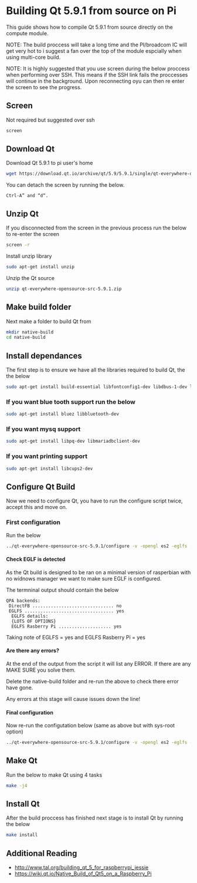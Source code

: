 # Building Qt 5.9.1 from source on Pi

This guide shows how to compile Qt 5.9.1 from source directly on the compute module. 

NOTE: The build proccess will take a long time and the PI/broadcom IC will get very hot to i suggest a fan over the top of the module espcially when using multi-core build.

NOTE: It is highly suggested that you use screen during the below proccess when performing over SSH. This means if the SSH link fails the proccesses will continue in the background. Upon reconnecting oyu can then re enter the screen to see the progress. 

## Screen

Not required but suggested over ssh

```bash
screen
```

## Download Qt

Download Qt 5.9.1 to pi user's home

```bash
wget https://download.qt.io/archive/qt/5.9/5.9.1/single/qt-everywhere-opensource-src-5.9.1.zip
```

You can detach the screen by running the below.

```
Ctrl-A” and “d“.
```

## Unzip Qt

If you disconnected from the screen in the previous process run the below to re-enter the screen

```bash
screen -r
```

Install unzip library

```bash
sudo apt-get install unzip
```

Unzip the Qt source

``` bash
unzip qt-everywhere-opensource-src-5.9.1.zip
```

## Make build folder

Next make a folder to build Qt from

```bash
mkdir native-build
cd native-build
```

## Install dependances

The first step is to ensure we have all the libraries required to build Qt, the the below 

```bash
sudo apt-get install build-essential libfontconfig1-dev libdbus-1-dev libfreetype6-dev libicu-dev libsqlite3-dev libssl-dev libpng12-dev libjpeg9-dev libglib2.0-dev
```

### If you want blue tooth support run the below

```bash
sudo apt-get install bluez libbluetooth-dev
```

### If you want mysq support

```bash
sudo apt-get install libpq-dev libmariadbclient-dev
```

### If you want printing support

```bash
sudo apt-get install libcups2-dev
```

## Configure Qt Build

Now we need to configure Qt, you have to run the configure script twice, accept this and move on.

### First configuration

Run the below

```bash
../qt-everywhere-opensource-src-5.9.1/configure -v -opengl es2 -eglfs -no-gtk -device linux-rasp-pi3-g++ -device-option CROSS_COMPILE=/usr/bin/ -opensource -confirm-license -reduce-exports -force-pkg-config -nomake examples -no-compile-examples -skip qtwayland -skip qtwebengine -release -qt-pcre -ssl -evdev -system-freetype -fontconfig -no-use-gold-linker -prefix /opt/Qt5.9.1 -make libs -I /usr/include/glib-2.0/ -I /usr/lib/arm-linux-gnueabihf/glib-2.0/include/ -I /usr/include/freetype2/ -I /usr/include/dbus-1.0/ -I /usr/lib/arm-linux-gnueabihf/dbus-1.0/include/  -I /usr/include/glib-2.0/ -I /usr/lib/arm-linux-gnueabihf/glib-2.0/include/ -I /usr/include/gstreamer-0.10/ -I /usr/include/glib-2.0/ -I /usr/lib/arm-linux-gnueabihf/glib-2.0/include/ -I /usr/include/libxml2/ -I /usr/include/freetype2/
```

#### Check EGLF is detected

As the Qt build is designed to be ran on a minimal version of rasperbian with no widnows manager we want to make sure EGLF is configured. 

The termninal output should contain the below

```
QPA backends:
 DirectFB ............................... no
 EGLFS .................................. yes
  EGLFS details:
  {LOTS OF OPTIONS}
  EGLFS Rasberry Pi .................... yes
```

Taking note of EGLFS = yes and EGLFS Rasberry Pi = yes

#### Are there any errors?

At the end of the output from the script it will list any ERROR. If there are any MAKE SURE you solve them.

Delete the native-build folder and re-run the above to check there error have gone.

Any errors at this stage will cause issues down the line!

#### Final configuration

Now re-run the configutation below (same as above but with sys-root option)

```bash
../qt-everywhere-opensource-src-5.9.1/configure -v -opengl es2 -eglfs -no-gtk -device linux-rasp-pi3-g++ -device-option CROSS_COMPILE=/usr/bin/ -opensource -confirm-license -reduce-exports -force-pkg-config -nomake examples -no-compile-examples -skip qtwayland -skip qtwebengine -release -qt-pcre -ssl -evdev -system-freetype -fontconfig -no-use-gold-linker  -sysroot / -prefix /opt/Qt5.9.1 -recheck -make libs -I /usr/include/glib-2.0/ -I /usr/lib/arm-linux-gnueabihf/glib-2.0/include/ -I /usr/include/freetype2/ -I /usr/include/dbus-1.0/ -I /usr/lib/arm-linux-gnueabihf/dbus-1.0/include/ -I /usr/include/glib-2.0/ -I /usr/lib/arm-linux-gnueabihf/glib-2.0/include/ -I /usr/include/gstreamer-0.10/ -I /usr/include/glib-2.0/ -I /usr/lib/arm-linux-gnueabihf/glib-2.0/include/ -I /usr/include/libxml2/ -I /usr/include/freetype2/
```

## Make Qt

Run the below to make Qt using 4 tasks

```bash
make -j4
```

## Install Qt

After the build proccess has finished next stage is to install Qt by running the below

```bash
make install
```

## Additional Reading

* http://www.tal.org/building_qt_5_for_raspberrypi_jessie
* https://wiki.qt.io/Native_Build_of_Qt5_on_a_Raspberry_Pi







